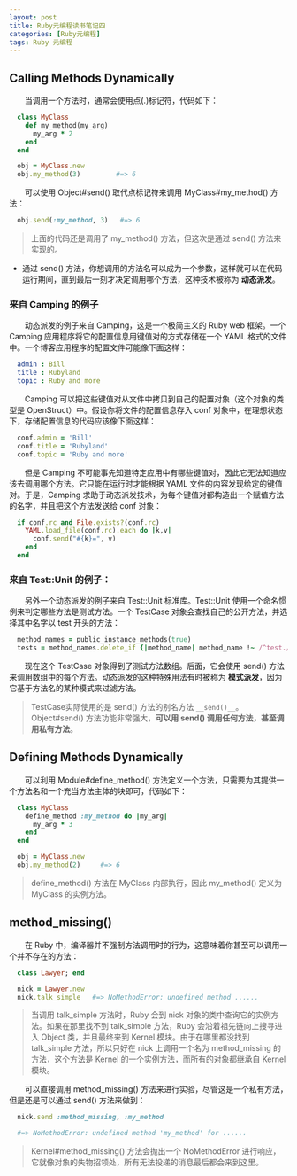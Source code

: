 ```yaml
---
layout: post
title: Ruby元编程读书笔记四
categories: [Ruby元编程]
tags: Ruby 元编程
---
```


## Calling Methods Dynamically

&emsp;&emsp;当调用一个方法时，通常会使用点(.)标记符，代码如下：
```ruby
  class MyClass
    def my_method(my_arg)
      my_arg * 2
    end
  end

  obj = MyClass.new
  obj.my_method(3)         #=> 6
```
&emsp;&emsp;可以使用 Object#send() 取代点标记符来调用 MyClass#my_method() 方法：
```ruby
  obj.send(:my_method, 3)   #=> 6
```
>上面的代码还是调用了 my_method() 方法，但这次是通过 send() 方法来实现的。

* 通过 send() 方法，你想调用的方法名可以成为一个参数，这样就可以在代码运行期间，直到最后一刻才决定调用哪个方法，这种技术被称为 **动态派发**。

### 来自 Camping 的例子

&emsp;&emsp;动态派发的例子来自 Camping，这是一个极简主义的 Ruby web 框架。一个 Camping 应用程序将它的配置信息用键值对的方式存储在一个 YAML 格式的文件中。一个博客应用程序的配置文件可能像下面这样：
```yaml
  admin : Bill
  title : Rubyland
  topic : Ruby and more
```
&emsp;&emsp;Camping 可以把这些键值对从文件中拷贝到自己的配置对象（这个对象的类型是 OpenStruct）中。假设你将文件的配置信息存入 conf 对象中，在理想状态下，存储配置信息的代码应该像下面这样：
```ruby
  conf.admin = 'Bill'
  conf.title = 'Rubyland'
  conf.topic = 'Ruby and more'
```
&emsp;&emsp;但是 Camping 不可能事先知道特定应用中有哪些键值对，因此它无法知道应该去调用哪个方法。它只能在运行时才能根据 YAML 文件的内容发现给定的键值对。于是，Camping 求助于动态派发技术，为每个键值对都构造出一个赋值方法的名字，并且把这个方法发送给 conf 对象：
```ruby
  if conf.rc and File.exists?(conf.rc)
    YAML.load_file(conf.rc).each do |k,v|
      conf.send("#{k}=", v)
    end
  end
```

### 来自 Test::Unit 的例子：

&emsp;&emsp;另外一个动态派发的例子来自 Test::Unit 标准库。Test::Unit 使用一个命名惯例来判定哪些方法是测试方法。一个 TestCase 对象会查找自己的公开方法，并选择其中名字以 test 开头的方法：
```ruby
  method_names = public_instance_methods(true)
  tests = method_names.delete_if {|method_name| method_name !~ /^test./}
```
&emsp;&emsp;现在这个 TestCase 对象得到了测试方法数组。后面，它会使用 send() 方法来调用数组中的每个方法。动态派发的这种特殊用法有时被称为 **模式派发**，因为它基于方法名的某种模式来过滤方法。
>TestCase实际使用的是 send() 方法的别名方法 `__send()__`。Object#send() 方法功能非常强大，**可以用 send() 调用任何方法，甚至调用私有方法**。

## Defining Methods Dynamically

&emsp;&emsp;可以利用 Module#define_method() 方法定义一个方法，只需要为其提供一个方法名和一个充当方法主体的块即可，代码如下：
```ruby
  class MyClass
    define_method :my_method do |my_arg|
      my_arg * 3
    end
  end

  obj = MyClass.new
  obj.my_method(2)     #=> 6
```
>define_method() 方法在 MyClass 内部执行，因此 my_method() 定义为 MyClass 的实例方法。

## method_missing()

&emsp;&emsp;在 Ruby 中，编译器并不强制方法调用时的行为，这意味着你甚至可以调用一个并不存在的方法：
```ruby
  class Lawyer; end

  nick = Lawyer.new
  nick.talk_simple   #=> NoMethodError: undefined method ......
```
>当调用 talk_simple 方法时，Ruby 会到 nick 对象的类中查询它的实例方法。如果在那里找不到 talk_simple 方法，Ruby 会沿着祖先链向上搜寻进入 Object 类，并且最终来到 Kernel 模块。由于在哪里都没找到 talk_simple 方法，所以只好在 nick 上调用一个名为 method_missing 的方法，这个方法是 Kernel 的一个实例方法，而所有的对象都继承自 Kernel 模块。

&emsp;&emsp;可以直接调用 method_missing() 方法来进行实验，尽管这是一个私有方法，但是还是可以通过 send() 方法来做到：
```ruby
  nick.send :method_missing, :my_method

  #=> NoMethodError: undefined method 'my_method' for ......
```
>Kernel#method_missing() 方法会抛出一个 NoMethodError 进行响应，它就像对象的失物招领处，所有无法投递的消息最后都会来到这里。
